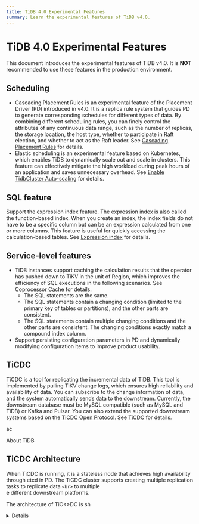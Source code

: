 ```yaml
---
title: TiDB 4.0 Experimental Features
summary: Learn the experimental features of TiDB v4.0.
---
```


# TiDB 4.0 Experimental Features

This document introduces the experimental features of TiDB v4.0. It is **NOT** recommended to use these features in the production environment.

## Scheduling

+ Cascading Placement Rules is an experimental feature of the Placement Driver (PD) introduced in v4.0. It is a replica rule system that guides PD to generate corresponding schedules for different types of data. By combining different scheduling rules, you can finely control the attributes of any continuous data range, such as the number of replicas, the storage location, the host type, whether to participate in Raft election, and whether to act as the Raft leader. See [Cascading Placement Rules](/configure-placement-rules.md) for details.
+ Elastic scheduling is an experimental feature based on Kubernetes, which enables TiDB to dynamically scale out and scale in clusters. This feature can effectively mitigate the high workload during peak hours of an application and saves unnecessary overhead. See [Enable TidbCluster Auto-scaling](https://docs.pingcap.com/tidb-in-kubernetes/stable/enable-tidb-cluster-auto-scaling) for details.

## SQL feature

Support the expression index feature. The expression index is also called the function-based index. When you create an index, the index fields do not have to be a specific column but can be an expression calculated from one or more columns. This feature is useful for quickly accessing the calculation-based tables. See [Expression index](/sql-statements/sql-statement-create-index.md) for details.

## Service-level features

+ TiDB instances support caching the calculation results that the operator has pushed down to TiKV in the unit of Region, which improves the efficiency of SQL executions in the following scenarios. See [Coprocessor Cache](/coprocessor-cache.md) for details.
    - The SQL statements are the same.
    - The SQL statements contain a changing condition (limited to the primary key of tables or partitions), and the other parts are consistent.
    - The SQL statements contain multiple changing conditions and the other parts are consistent. The changing conditions exactly match a compound index column.
+ Support persisting configuration parameters in PD and dynamically modifying configuration items to improve product usability.

## TiCDC

TiCDC is a tool for replicating the incremental data of TiDB. This tool is implemented by pulling TiKV change logs, which ensures high reliability and availability of data. You can subscribe to the change information of data, and the system automatically sends data to the downstream. Currently, the downstream database must be MySQL compatible (such as MySQL and TiDB) or Kafka and Pulsar. You can also extend the supported downstream systems based on the [TiCDC Open Protocol](/ticdc/ticdc-open-protocol.md). See [TiCDC](/ticdc/ticdc-overview.md) for details.

ac

<NavColumns>
<NavColumn>
<ColumnTitle>About TiDB</ColumnTitle>
</NavColumn>
</NavColumns>

## TiCDC Architecture

When TiCDC is running, it is a stateless node that achi<!-- markdownlint -->eves high availability through etcd in PD. The TiCDC cluster supports creating multiple replication tasks to replicate data `<br>` to multiple</br>e different downstream platforms.

The architecture of TiC<>DC is sh<details>own in the following <br> figure: